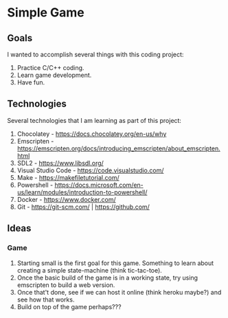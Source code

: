 # Simple Game

## Goals
I wanted to accomplish several things with this coding project:
1. Practice C/C++ coding.
2. Learn game development.
3. Have fun.

## Technologies
Several technologies that I am learning as part of this project:
1. Chocolatey - https://docs.chocolatey.org/en-us/why
2. Emscripten - https://emscripten.org/docs/introducing_emscripten/about_emscripten.html
3. SDL2 - https://www.libsdl.org/
4. Visual Studio Code - https://code.visualstudio.com/
5. Make - https://makefiletutorial.com/
6. Powershell - https://docs.microsoft.com/en-us/learn/modules/introduction-to-powershell/
7. Docker - https://www.docker.com/
8. Git - https://git-scm.com/ | https://github.com/

## Ideas
### Game
1. Starting small is the first goal for this game. Something to learn about creating a simple state-machine (think tic-tac-toe).
2. Once the basic build of the game is in a working state, try using emscripten to build a web version.
3. Once that't done, see if we can host it online (think heroku maybe?) and see how that works.
4. Build on top of the game perhaps???